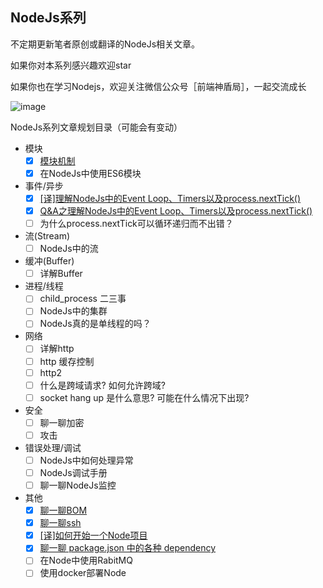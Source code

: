 ## NodeJs系列

不定期更新笔者原创或翻译的NodeJs相关文章。

如果你对本系列感兴趣欢迎star

如果你也在学习Nodejs，欢迎关注微信公众号［前端神盾局］，一起交流成长

![image](https://github.com/F2E-SHIELD/Article-Assets/blob/master/wechat-qrcode.jpg?raw=true)

NodeJs系列文章规划目录（可能会有变动）

- 模块
  - [x] [模块机制](https://github.com/F2E-SHIELD/NodeJs-Series/issues/6)
  - [x] 在NodeJs中使用ES6模块

- 事件/异步 
  - [x] [[译]理解NodeJs中的Event Loop、Timers以及process.nextTick()](https://github.com/F2E-SHIELD/NodeJs-Series/issues/4)
  - [x] [Q&A之理解NodeJs中的Event Loop、Timers以及process.nextTick()](https://github.com/F2E-SHIELD/NodeJs-Series/issues/5)
  - [ ] 为什么process.nextTick可以循环递归而不出错？

- 流(Stream)
  - [ ] NodeJs中的流
 
- 缓冲(Buffer)
  - [ ] 详解Buffer

- 进程/线程
  - [ ] child_process 二三事
  - [ ] NodeJs中的集群
  - [ ] NodeJs真的是单线程的吗？

- 网络
  - [ ] 详解http
  - [ ] http 缓存控制
  - [ ] http2
  - [ ] 什么是跨域请求? 如何允许跨域?
  - [ ] socket hang up 是什么意思? 可能在什么情况下出现?

- 安全
  - [ ] 聊一聊加密
  - [ ] 攻击

- 错误处理/调试
  - [ ] NodeJs中如何处理异常
  - [ ] NodeJs调试手册
  - [ ] 聊一聊NodeJs监控

- 其他
  - [x] [聊一聊BOM](https://github.com/F2E-SHIELD/NodeJs-Series/issues/2) 
  - [x] [聊一聊ssh](https://github.com/F2E-SHIELD/NodeJs-Series/issues/1)
  - [x] [[译]如何开始一个Node项目](https://github.com/F2E-SHIELD/NodeJs-Series/issues/7)
  - [x] [聊一聊 package.json 中的各种 dependency](https://github.com/F2E-SHIELD/NodeJs-Series/issues/3)
  - [ ] 在Node中使用RabitMQ 
  - [ ] 使用docker部署Node
